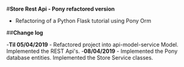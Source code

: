 #**Store Rest Api - Pony refactored version**

- Refactoring of a Python Flask tutorial using Pony Orm


##**Change log**

-**Til 05/04/2019** - Refactored project into api-model-service Model. Implemented the REST Api's. 
-**08/04/2019** - Implemented the Pony database entities. Implemented the Store Service classes. 
